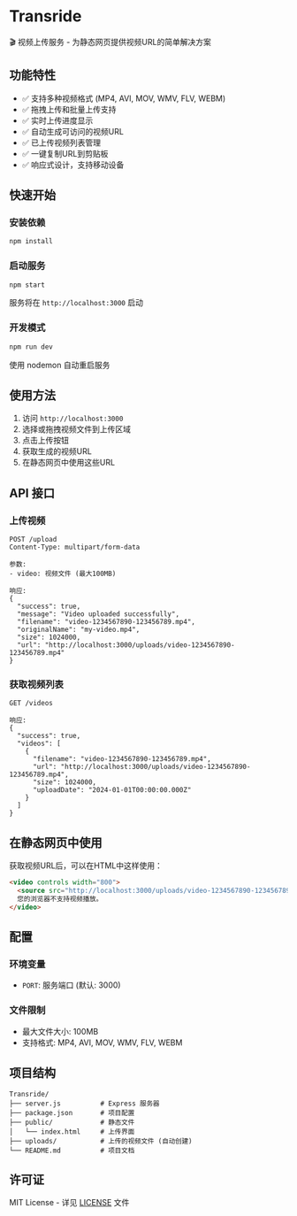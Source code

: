 # Transride

🎬 视频上传服务 - 为静态网页提供视频URL的简单解决方案

## 功能特性

- ✅ 支持多种视频格式 (MP4, AVI, MOV, WMV, FLV, WEBM)
- ✅ 拖拽上传和批量上传支持
- ✅ 实时上传进度显示
- ✅ 自动生成可访问的视频URL
- ✅ 已上传视频列表管理
- ✅ 一键复制URL到剪贴板
- ✅ 响应式设计，支持移动设备

## 快速开始

### 安装依赖

```bash
npm install
```

### 启动服务

```bash
npm start
```

服务将在 `http://localhost:3000` 启动

### 开发模式

```bash
npm run dev
```

使用 nodemon 自动重启服务

## 使用方法

1. 访问 `http://localhost:3000`
2. 选择或拖拽视频文件到上传区域
3. 点击上传按钮
4. 获取生成的视频URL
5. 在静态网页中使用这些URL

## API 接口

### 上传视频

```
POST /upload
Content-Type: multipart/form-data

参数:
- video: 视频文件 (最大100MB)

响应:
{
  "success": true,
  "message": "Video uploaded successfully",
  "filename": "video-1234567890-123456789.mp4",
  "originalName": "my-video.mp4",
  "size": 1024000,
  "url": "http://localhost:3000/uploads/video-1234567890-123456789.mp4"
}
```

### 获取视频列表

```
GET /videos

响应:
{
  "success": true,
  "videos": [
    {
      "filename": "video-1234567890-123456789.mp4",
      "url": "http://localhost:3000/uploads/video-1234567890-123456789.mp4",
      "size": 1024000,
      "uploadDate": "2024-01-01T00:00:00.000Z"
    }
  ]
}
```

## 在静态网页中使用

获取视频URL后，可以在HTML中这样使用：

```html
<video controls width="800">
  <source src="http://localhost:3000/uploads/video-1234567890-123456789.mp4" type="video/mp4">
  您的浏览器不支持视频播放。
</video>
```

## 配置

### 环境变量

- `PORT`: 服务端口 (默认: 3000)

### 文件限制

- 最大文件大小: 100MB
- 支持格式: MP4, AVI, MOV, WMV, FLV, WEBM

## 项目结构

```
Transride/
├── server.js          # Express 服务器
├── package.json       # 项目配置
├── public/            # 静态文件
│   └── index.html     # 上传界面
├── uploads/           # 上传的视频文件 (自动创建)
└── README.md          # 项目文档
```

## 许可证

MIT License - 详见 [LICENSE](LICENSE) 文件